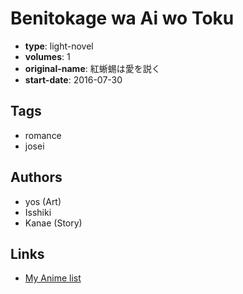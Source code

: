 # Benitokage wa Ai wo Toku

-   **type**: light-novel
-   **volumes**: 1
-   **original-name**: 紅蜥蜴は愛を説く
-   **start-date**: 2016-07-30

## Tags

-   romance
-   josei

## Authors

-   yos (Art)
-   Isshiki
-   Kanae (Story)

## Links

-   [My Anime list](https://myanimelist.net/manga/106270/Benitokage_wa_Ai_wo_Toku)
